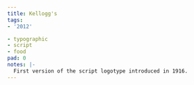 ```yaml
---
title: Kellogg's
tags:
- '2012'

- typographic
- script
- food
pad: 0
notes: |-
  First version of the script logotype introduced in 1916.
---
```


